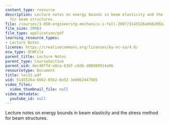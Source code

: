 ```yaml
---
content_type: resource
description: Lecture notes on energy bounds in beam elasticity and the stress method
  for beam structures.
file: /courses/1-050-engineering-mechanics-i-fall-2007/5145526a666205b26e523e60b2447985_lec31.pdf
file_size: 20983
file_type: application/pdf
learning_resource_types:
- Lecture Notes
license: https://creativecommons.org/licenses/by-nc-sa/4.0/
ocw_type: OCWFile
parent_title: Lecture Notes
parent_type: CourseSection
parent_uid: dec40ff4-e8ca-636f-c6db-d88880914a96
resourcetype: Document
title: lec31.pdf
uid: 5145526a-6662-05b2-6e52-3e60b2447985
video_files:
  video_thumbnail_file: null
video_metadata:
  youtube_id: null
---
```

Lecture notes on energy bounds in beam elasticity and the stress method for beam structures.
